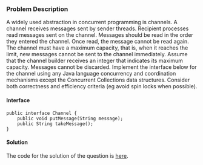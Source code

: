 ### Problem Description

A widely used abstraction in concurrent programming is channels. A channel receives messages sent by sender threads. Recipient processes read messages sent on the channel. Messages should be read in the order they entered the channel. Once read, the message cannot be read again. The channel must have a maximum capacity, that is, when it reaches the limit, new messages cannot be sent to the channel immediately. Assume that the channel builder receives an integer that indicates its maximum capacity. Messages cannot be discarded. Implement the interface below for the channel using any Java language concurrency and coordination mechanisms except the Concurrent Collections data structures. Consider both correctness and efficiency criteria (eg avoid spin locks when possible).

#### Interface

```
public interface Channel {
    public void putMessage(String message);
    public String takeMessage();
}
```

#### Solution

The code for the solution of the question is [here](./src).